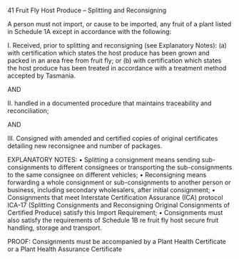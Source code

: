 41
Fruit Fly Host Produce – Splitting and Reconsigning

A person must not import, or cause to be imported, any fruit of a plant listed in Schedule
1A except in accordance with the following:

I.
Received, prior to splitting and reconsigning (see Explanatory Notes):
(a)
with certification which states the host produce has been grown and packed in
an area free from fruit fly; or
(b)
with certification which states the host produce has been treated in
accordance with a treatment method accepted by Tasmania.

AND

II.
handled in a documented procedure that maintains traceability and reconciliation;

AND

III. Consigned with amended and certified copies of original certificates detailing new
reconsignee and number of packages.

EXPLANATORY NOTES:
•
Splitting a consignment means sending sub-consignments to different consignees or
transporting the sub-consignments to the same consignee on different vehicles;
•
Reconsigning means forwarding a whole consignment or sub-consignments to another
person or business, including secondary wholesalers, after initial consignment;
•
Consignments that meet Interstate Certification Assurance (ICA) protocol ICA-17
(Splitting Consignments and Reconsigning Original Consignments of Certified
Produce) satisfy this Import Requirement;
•
Consignments must also satisfy the requirements of Schedule 1B re fruit fly host
secure fruit handling, storage and transport.

PROOF:
Consignments must be accompanied by a Plant Health Certificate or a
Plant Health Assurance Certificate
